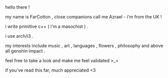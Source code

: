 hello there !

my name is FarCotton , close companions call me Azrael - i'm from the UK !

i write primitive c++ ( i'm a masochist ) .

i use arch/i3 .

my interests include music , art , languages , flowers , philosophy and above all genshin impact .

feel free to take a look and make me feel validated >_<

if you've read this far, much appreciated <3

